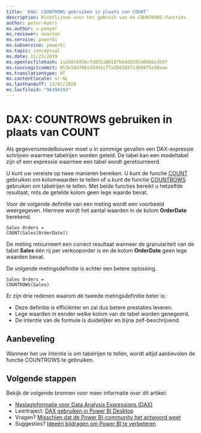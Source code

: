 ```yaml
---
title: 'DAX: COUNTROWS gebruiken in plaats van COUNT'
description: Richtlijnen voor het gebruik van de COUNTROWS-functies.
author: peter-myers
ms.author: v-pemyer
ms.reviewer: asaxton
ms.service: powerbi
ms.subservice: powerbi
ms.topic: conceptual
ms.date: 11/23/2019
ms.openlocfilehash: 1a2b8c6450cfd855a0018fb64dd385a0db6e350f
ms.sourcegitcommit: 653e18d7041d3dd1cf7a38010372366975a98eae
ms.translationtype: HT
ms.contentlocale: nl-NL
ms.lasthandoff: 12/01/2020
ms.locfileid: "96394193"
---
```

# <a name="dax-use-countrows-instead-of-count"></a>DAX: COUNTROWS gebruiken in plaats van COUNT

Als gegevensmodelbouwer moet u in sommige gevallen een DAX-expressie schrijven waarmee tabelrijen worden geteld. De tabel kan een modeltabel zijn of een expressie waarmee een tabel wordt geretourneerd.

U kunt uw vereiste op twee manieren bereiken. U kunt de functie [COUNT](/dax/count-function-dax) gebruiken om kolomwaarden te tellen of u kunt de functie [COUNTROWS](/dax/countrows-function-dax) gebruiken om tabelrijen te tellen. Met beide functies bereikt u hetzelfde resultaat, mits de getelde kolom geen lege waarde bevat.

Voor de volgende definitie van een meting wordt een voorbeeld weergegeven. Hiermee wordt het aantal waarden in de kolom **OrderDate** berekend.

```dax
Sales Orders =
COUNT(Sales[OrderDate])
```

De meting retourneert een correct resultaat wanneer de granulariteit van de tabel **Sales** één rij per verkooporder is en de kolom **OrderDate** geen lege waarden bevat.

De volgende metingsdefinitie is echter een betere oplossing.

```dax
Sales Orders =
COUNTROWS(Sales)
```

Er zijn drie redenen waarom de tweede metingsdefinitie beter is:

- Deze definitie is efficiënter en zal dus betere prestaties leveren.
- Lege waarden in eender welke kolom van de tabel worden genegeerd.
- De intentie van de formule is duidelijker en bijna zelf-beschrijvend.

## <a name="recommendation"></a>Aanbeveling

Wanneer het uw intentie is om tabelrijen te tellen, wordt altijd aanbevolen de functie COUNTROWS te gebruiken.

## <a name="next-steps"></a>Volgende stappen

Bekijk de volgende bronnen voor meer informatie over dit artikel:

- [Naslaginformatie voor Data Analysis Expressions (DAX)](/dax/)
- Leertraject: [DAX gebruiken in Power BI Desktop](/learn/paths/dax-power-bi/)
- Vragen? [Misschien dat de Power BI-community het antwoord weet](https://community.powerbi.com/)
- Suggesties? [Ideeën bijdragen om Power BI te verbeteren](https://ideas.powerbi.com)